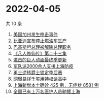 # 2022-04-05

共 10 条

<!-- BEGIN ZHIHUSEARCH -->
<!-- 最后更新时间 Tue Apr 05 2022 00:09:34 GMT+0800 (China Standard Time) -->
1. [美国加州发生枪击事件](https://www.zhihu.com/search?q=加州枪击)
1. [比亚迪宣布停止燃油车生产](https://www.zhihu.com/search?q=比亚迪)
1. [巴基斯坦总理被解除总理职务](https://www.zhihu.com/search?q=巴基斯坦)
1. [《凡人修仙传》第二十三集](https://www.zhihu.com/search?q=凡人修仙传)
1. [进击的巨人动画最终季更新](https://www.zhihu.com/search?q=进击的巨人)
1. [军队派2000余人支援上海防疫](https://www.zhihu.com/search?q=军队驰援)
1. [勇士逆转爵士锁定季后赛](https://www.zhihu.com/search?q=勇士)
1. [网曝易烊千玺用特权读高中](https://www.zhihu.com/search?q=易烊千玺特权)
1. [上海新增本土确诊 425 例，无症状 8581 例](https://www.zhihu.com/search?q=上海新增)
1. [全国已有上万名医护人员驰援上海](https://www.zhihu.com/search?q=驰援上海)
<!-- END ZHIHUSEARCH -->

